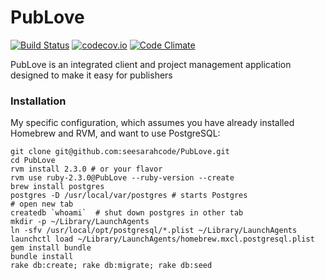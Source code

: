# PubLove
[![Build Status](https://travis-ci.org/seesarahcode/PubLove.png)](https://travis-ci.org/seesarahcode/PubLove)
[![codecov.io](https://codecov.io/github/seesarahcode/PubLove/coverage.svg?branch=master)](https://codecov.io/github/seesarahcode/PubLove?branch=master)
[![Code Climate](https://codeclimate.com/github/seesarahcode/PubLove.svg)](https://codeclimate.com/github/seesarahcode/Publove)

PubLove is an integrated client and project management application designed to make it easy for publishers

### Installation

My specific configuration, which assumes you have already installed Homebrew and RVM, and want to use PostgreSQL:

```
git clone git@github.com:seesarahcode/PubLove.git
cd PubLove
rvm install 2.3.0 # or your flavor
rvm use ruby-2.3.0@PubLove --ruby-version --create
brew install postgres
postgres -D /usr/local/var/postgres # starts Postgres
# open new tab
createdb `whoami`  # shut down postgres in other tab
mkdir -p ~/Library/LaunchAgents
ln -sfv /usr/local/opt/postgresql/*.plist ~/Library/LaunchAgents
launchctl load ~/Library/LaunchAgents/homebrew.mxcl.postgresql.plist
gem install bundle
bundle install
rake db:create; rake db:migrate; rake db:seed
```
